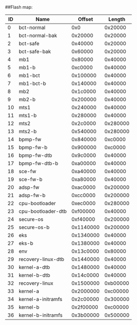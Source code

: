 ##Flash map:

| ID | Name | Offset | Length |
| -- | ---- | ------ | ------ |
| 0 | bct-normal | 0x0 | 0x20000 |
| 1 | bct-normal-bak | 0x20000 | 0x20000 |
| 2 | bct-safe | 0x40000 | 0x20000 |
| 3 | bct-safe-bak | 0x60000 | 0x20000 |
| 4 | mb1 | 0x80000 | 0x40000 |
| 5 | mb1-b | 0xc0000 | 0x40000 |
| 6 | mb1-bct | 0x100000 | 0x40000 |
| 7 | mb1-bct-b | 0x140000 | 0x40000 |
| 8 | mb2 | 0x1c0000 | 0x40000 |
| 9 | mb2-b | 0x200000 | 0x40000 |
| 10 | mts1 | 0x240000 | 0x40000 |
| 11 | mts1-b | 0x280000 | 0x40000 |
| 12 | mts2 | 0x2c0000 | 0x280000 |
| 13 | mts2-b | 0x540000 | 0x280000 |
| 14 | bpmp-fw | 0x840000 | 0xc0000 |
| 15 | bpmp-fw-b | 0x900000 | 0xc0000 |
| 16 | bpmp-fw-dtb | 0x9c0000 | 0x40000 |
| 17 | bpmp-fw-dtb-b | 0xa00000 | 0x40000 |
| 18 | sce-fw | 0xa40000 | 0x40000 |
| 19 | sce-fw-b | 0xa80000 | 0x40000 |
| 20 | adsp-fw | 0xac0000 | 0x200000 |
| 21 | adsp-fw-b | 0xcc0000 | 0x200000 |
| 22 | cpu-bootloader | 0xec0000 | 0x280000 |
| 23 | cpu-bootloader-dtb | 0xf00000 | 0x40000 |
| 24 | secure-os | 0xf40000 | 0x200000 |
| 25 | secure-os-b | 0x1140000 | 0x200000 |
| 26 | eks | 0x1340000 | 0x40000 |
| 27 | eks-b | 0x1380000 | 0x40000 |
| 28 | env | 0x13c0000 | 0x80000 |
| 29 | recovery-linux-dtb | 0x1440000 | 0x40000 |
| 30 | kernel-a-dtb | 0x1480000 | 0x40000 |
| 31 | kernel-b-dtb | 0x14c0000 | 0x40000 |
| 32 | recovery-linux | 0x1500000 | 0xb00000 |
| 33 | kernel-a | 0x2000000 | 0xc00000 |
| 34 | kernel-a-initramfs | 0x2c00000 | 0x300000 |
| 35 | kernel-b | 0x2f00000 | 0xc00000 |
| 36 | kernel-b-initramfs | 0x3b00000 | 0x500000 | 
